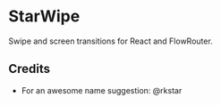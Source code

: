 # StarWipe
Swipe and screen transitions for React and FlowRouter.

## Credits

* For an awesome name suggestion: @rkstar

